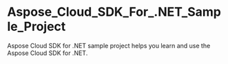 Aspose_Cloud_SDK_For_.NET_Sample_Project
========================================

Aspose Cloud SDK for .NET sample project helps you learn and use the Aspose Cloud SDK for .NET.
